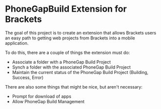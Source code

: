 # PhoneGapBuild Extension for Brackets

The goal of this project is to create an extension that allows Brackets 
users an easy path to getting web projects from Brackets into a mobile 
application. 

To do this, there are a couple of things the extension must do:

* Associate a folder with a PhoneGap Build Project
* Synch a folder with the associated PhoneGap Build Project
* Maintain the current status of the PhoneGap Build Project (Building, Success, Error) 

There are also some things that might be nice, but aren't necessary:

* Prompt for download of apps
* Allow PhoneGap Build Management

